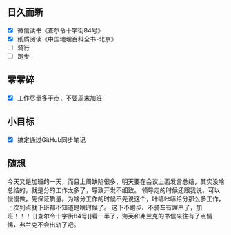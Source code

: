 ## 日久而新
- [x] 微信读书《查尔令十字街84号》
- [x] 纸质阅读《中国地理百科全书-北京》
- [ ] 骑行
- [ ] 跑步

## 零零碎
- [x] 工作尽量多干点，不要周末加班

## 小目标
- [x] 搞定通过GitHub同步笔记

## 随想
今天又是加班的一天，而且上周缺陷很多，明天要在会议上面发言总结，其实没啥总结的，就是分的工作太多了，导致开发不细致。
领导走的时候还跟我说，可以慢慢做，先保证质量。为啥分工作的时候不先说这个，咔哧咔哧给分那么多工作，上次到点就下班都不知道是啥时候了。
这下不跑步、不骑车有理由了，加班！！！
[[查尔令十字街84号]]看一半了，海芙和弗兰克的书信来往有了点情愫，弗兰克不会出轨了吧。